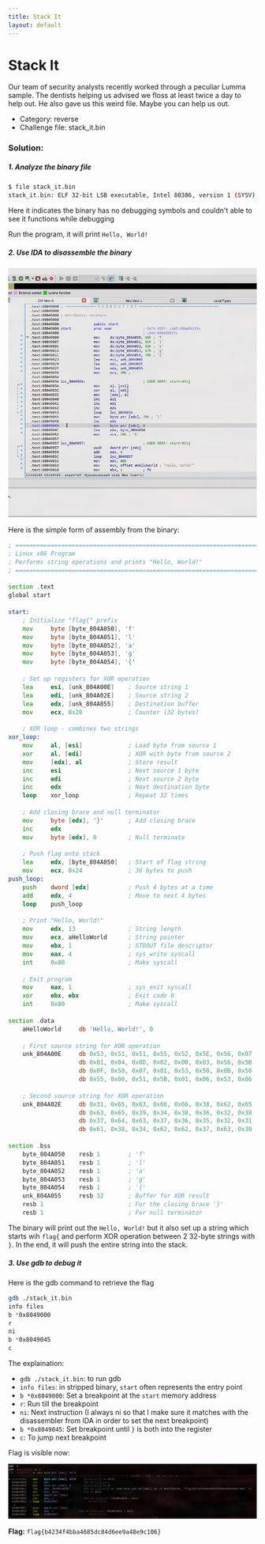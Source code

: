 ```yaml
---
title: Stack It
layout: default
---
```


# Stack It

Our team of security analysts recently worked through a peculiar Lumma sample.
The dentists helping us advised we floss at least twice a day to help out.
He also gave us this weird file. Maybe you can help us out.

- Category: reverse
- Challenge file: stack\_it.bin

### Solution:

##### 1. Analyze the binary file

```bash
$ file stack_it.bin
stack_it.bin: ELF 32-bit LSB executable, Intel 80386, version 1 (SYSV), statically linked, stripped
```
Here it indicates the binary has no debugging symbols and couldn't able to see it functions while debugging

Run the program, it will print `Hello, World!`

##### 2. Use IDA to disassemble the binary

![stackit1](stackit1.jpg)

Here is the simple form of assembly from the binary:

```asm
; =============================================================================
; Linux x86 Program
; Performs string operations and prints "Hello, World!"
; =============================================================================

section .text
global start

start:
    ; Initialize "flag{" prefix
    mov     byte [byte_804A050], 'f'
    mov     byte [byte_804A051], 'l'
    mov     byte [byte_804A052], 'a'
    mov     byte [byte_804A053], 'g'
    mov     byte [byte_804A054], '{'

    ; Set up registers for XOR operation
    lea     esi, [unk_804A00E]    ; Source string 1
    lea     edi, [unk_804A02E]    ; Source string 2
    lea     edx, [unk_804A055]    ; Destination buffer
    mov     ecx, 0x20             ; Counter (32 bytes)

    ; XOR loop - combines two strings
xor_loop:
    mov     al, [esi]             ; Load byte from source 1
    xor     al, [edi]             ; XOR with byte from source 2
    mov     [edx], al             ; Store result
    inc     esi                   ; Next source 1 byte
    inc     edi                   ; Next source 2 byte
    inc     edx                   ; Next destination byte
    loop    xor_loop              ; Repeat 32 times

    ; Add closing brace and null terminator
    mov     byte [edx], '}'       ; Add closing brace
    inc     edx
    mov     byte [edx], 0         ; Null terminate

    ; Push flag onto stack
    lea     edx, [byte_804A050]   ; Start of flag string
    mov     ecx, 0x24             ; 36 bytes to push
push_loop:
    push    dword [edx]           ; Push 4 bytes at a time
    add     edx, 4                ; Move to next 4 bytes
    loop    push_loop

    ; Print "Hello, World!"
    mov     edx, 13               ; String length
    mov     ecx, aHelloWorld      ; String pointer
    mov     ebx, 1                ; STDOUT file descriptor
    mov     eax, 4                ; sys_write syscall
    int     0x80                  ; Make syscall

    ; Exit program
    mov     eax, 1                ; sys_exit syscall
    xor     ebx, ebx              ; Exit code 0
    int     0x80                  ; Make syscall

section .data
    aHelloWorld     db 'Hello, World!', 0

    ; First source string for XOR operation
    unk_804A00E     db 0x53, 0x51, 0x51, 0x55, 0x52, 0x5E, 0x56, 0x07
                    db 0x01, 0x04, 0x0D, 0x02, 0x00, 0x03, 0x56, 0x5B
                    db 0x0F, 0x50, 0x07, 0x01, 0x53, 0x50, 0x0B, 0x50
                    db 0x55, 0x00, 0x51, 0x5B, 0x01, 0x06, 0x53, 0x06

    ; Second source string for XOR operation
    unk_804A02E     db 0x31, 0x65, 0x63, 0x66, 0x66, 0x38, 0x62, 0x65
                    db 0x63, 0x65, 0x39, 0x34, 0x38, 0x36, 0x32, 0x38
                    db 0x37, 0x64, 0x63, 0x37, 0x36, 0x35, 0x32, 0x31
                    db 0x61, 0x38, 0x34, 0x62, 0x62, 0x37, 0x63, 0x30

section .bss
    byte_804A050    resb 1        ; 'f'
    byte_804A051    resb 1        ; 'l'
    byte_804A052    resb 1        ; 'a'
    byte_804A053    resb 1        ; 'g'
    byte_804A054    resb 1        ; '{'
    unk_804A055     resb 32       ; Buffer for XOR result
    resb 1                        ; For the closing brace '}'
    resb 1                        ; For null terminator

```
The binary will print out the `Hello, World!` but it also set up a string which starts wih `flag{` and perform XOR operation between 2 32-byte strings with `}`. In the end, it will push the entire string into the stack. 

##### 3. Use gdb to debug it

Here is the gdb command to retrieve the flag

```bash
gdb ./stack_it.bin
info files
b *0x8049000
r
ni
b *0x8049045
c
```

The explaination:
- `gdb ./stack_it.bin`: to run gdb
- `info files`: in stripped binary, `start` often represents the entry point
- `b *0x8049000`: Set a breakpoint at the `start` memory address
- `r`: Run till the breakpoint
- `ni`: Next instruction (I always ni so that I make sure it matches with the disassembler from IDA in order to set the next breakpoint)
- `b *0x8049045`: Set breakpoint until `}` is both into the register
- `c`: To jump next breakpoint

Flag is visible now:

![stackit2](stackit2.jpg)

**Flag:** `flag{b4234f4bba4685dc84d6ee9a48e9c106}`

